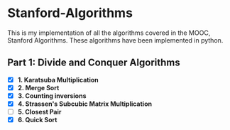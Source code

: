 # Stanford-Algorithms

This is my implementation of all the algorithms covered in the MOOC, Stanford Algorithms.
These algorithms have been implemented in python.

## Part 1: Divide and Conquer Algorithms

- [x] **1. Karatsuba Multiplication**
- [x] **2. Merge Sort**
- [x] **3. Counting inversions**
- [x] **4. Strassen's Subcubic Matrix Multiplication**
- [ ] **5. Closest Pair**
- [x] **6. Quick Sort**

